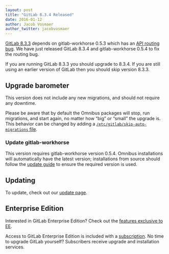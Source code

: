 ```yaml
---
layout: post
title: "GitLab 8.3.4 Released"
date: 2016-01-12
author: Jacob Vosmaer
author_twitter: jacobvosmaer
---
```


[GitLab 8.3.3](/2016/01/11/gitlab-8-dot-3-dot-3-released/) depends on
gitlab-workhorse 0.5.3 which has an [API routing
bug](https://gitlab.com/gitlab-org/gitlab-workhorse/issues/14). We have
just released GitLab 8.3.4 and gitlab-workhorse 0.5.4 to fix the routing
bug.

<!-- more -->

If you are running GitLab 8.3.3 you should upgrade to 8.3.4. If you are
still using an earlier version of GitLab then you should skip version
8.3.3.

## Upgrade barometer

This version does not include any new migrations, and should not require
any downtime.

Please be aware that by default the Omnibus packages will stop, run
migrations, and start again, no matter how “big” or “small” the upgrade
is. This behavior can be changed by adding a
[`/etc/gitlab/skip-auto-migrations`
file](http://doc.gitlab.com/omnibus/update/README.html).

### Update gitlab-workhorse

This version requires gitlab-workhorse version 0.5.4. Omnibus
installations will automatically have the latest version; installations
from source should follow the [update
guide](https://gitlab.com/gitlab-org/gitlab-ce/blob/8-3-stable/doc/update/8.2-to-8.3.md#5-update-gitlab-workhorse)
to ensure the required version is used.

## Updating

To update, check out our [update page](https://about.gitlab.com/update).

## Enterprise Edition

Interested in GitLab Enterprise Edition? Check out the [features
exclusive to EE](http://about.gitlab.com/features/#enterprise).

Access to GitLab Enterprise Edition is included with a
[subscription](http://www.gitlab.com/subscription/). No time to upgrade
GitLab yourself? Subscribers receive upgrade and installation services.
